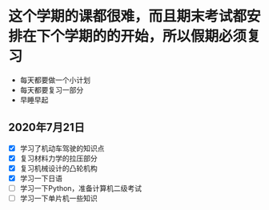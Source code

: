 # 这个学期的课都很难，而且期末考试都安排在下个学期的的开始，所以假期必须复习
- 每天都要做一个小计划
- 每天都要复习一部分
- 早睡早起

## 2020年7月21日
- [x] 学习了机动车驾驶的知识点
- [x] 复习材料力学的拉压部分
- [x] 复习机械设计的凸轮机构
- [x] 学习一下日语
- [ ] 学习一下Python，准备计算机二级考试
- [ ] 学习一下单片机一些知识
